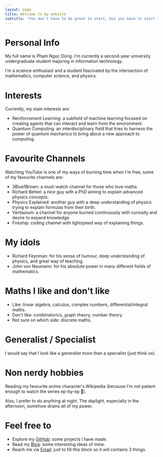 ```yaml
---
layout: page
title: Welcome to my website
subtitle: "You don't have to be great to start, but you have to start to be great"
---
```


# Personal Info
My full name is Phạm Ngọc Dũng. I'm currently a second-year university undergraduate student majoring in information technology.  

I'm a science enthusiast and a student fascinated by the intersection of mathematics, computer science, and physics. 

# Interests
Currently, my main interests are:
- Reinforcement Learning: a subfield of machine learning focused on creating agents that can interact and learn from the environment.
- Quantum Computing: an interdisciplinary field that tries to harness the power of quantum mechanics to bring about a new approach to computing.

# Favourite Channels
Watching YouTube is one of my ways of burning time when I'm free, some of my favourite channels are:
- 3Blue1Brown: a must-watch channel for those who love maths.
- Richard Behiel: a nice guy with a PhD aiming to explain advanced physics concepts.
- Physics Explained: another guy with a deep understanding of physics trying to explain formulas from their birth.
- Veritasium: a channel for anyone burned continuously with curiosity and desire to expand knowledge.
- Fireship: coding channel with lightspeed way of explaining things.

# My idols
- Richard Feynman: for his sense of humour, deep understanding of physics, and great way of teaching.
- John von Neumann: for his absolute power in many different fields of mathematics.

# Maths I like and don't like
- Like: linear algebra, calculus, complex numbers, differential/integral maths.
- Don't like: combinatorics, graph theory, number theory.
- Not sure on which side: discrete maths.

# Generalist / Specialist
I would say that I look like a generalist more than a specialist (just think so).

# Non nerdy hobbies
Reading my favourite anime character's Wikipedia (because I'm not patient enough to watch the series ep-by-ep 🥲).

Also, I prefer to do anything at night. The daylight, especially in the afternoon, somehow drains all of my power.

# Feel free to
- Explore my [GitHub](https://github.com/dzungphieuluuky): some projects I have made.
- Read my [Blog](https://dzungphieuluuky.github.io/): some interesting ideas of mine.
- Reach me via [Email](mailto:dungngocpham171@gmail.com): just to fill this block so it will contains 3 things. 
